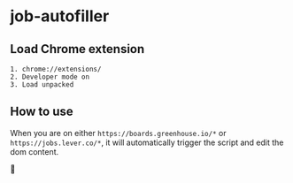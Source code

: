 # job-autofiller

## Load Chrome extension
```
1. chrome://extensions/
2. Developer mode on
3. Load unpacked
```

## How to use
When you are on either `https://boards.greenhouse.io/*` or `https://jobs.lever.co/*`, it will automatically trigger the script and edit the dom content.

🍻